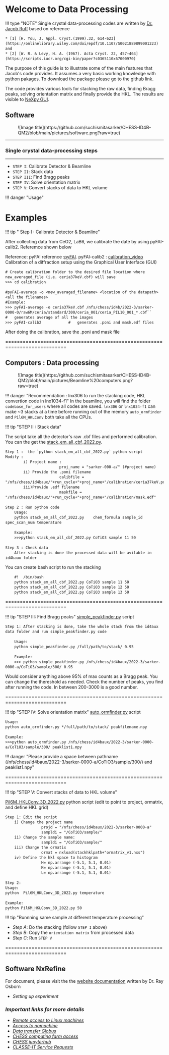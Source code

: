 # Welcome to Data Processing 

!!! type "NOTE"
    Single crystal data-processing codes are written by  [Dr. Jacob Ruff](https://www.chess.cornell.edu/about/staff-directory/jacob-ruff) based on reference

    * [1] [H. You, J. Appl. Cryst.(1999).32, 614-623](https://onlinelibrary.wiley.com/doi/epdf/10.1107/S0021889899001223) and 
    * [2] [W. R. & Levy, H. A. (1967). Acta Cryst. 22, 457–464](https://scripts.iucr.org/cgi-bin/paper?s0365110x67000970)

The purpose of this guide is to illustrate some of the main features that Jacob's code provides. It assumes a very basic working knowledge with python pakages. To download the package please go to the github link. 

The code provides various tools for stacking the raw data, finding Bragg peaks, solving orientation matrix and finally provide the HKL. The results are visible to [NeXpy GUI](https://nexpy.github.io/nexpy/). 


## Software

<figure markdown>
  ![Image title](https://github.com/suchismitasarker/CHESS-ID4B-QM2/blob/main/pictures/software.png?raw=true)
</figure>

---
### Single crystal data-processing steps
---

* `STEP I`:  Calibrate Detector & Beamline
* `STEP II`:  Stack data
* `STEP III`:  Find Bragg peaks
* `STEP IV`:  Solve orientation matrix
* `STEP V`:  Convert stacks of data to HKL volume 


!!! danger "Usage"

# Examples


!!! tip " Step I :  Calibrate Detector & Beamline" 


After collecting data from CeO2, LaB6, we calibrate the date by using pyFAI-calib2. Referemce shown below

Reference: 
pyFAI reference :[pyFAI](https://pyfai.readthedocs.io/en/master/).
pyFAI-calib2 : [calibration_video](https://pyfai.readthedocs.io/en/master/usage/cookbook/calib-gui/index.html#cookbook-calibration-gui) Calibration of a diffraction setup using the Graphical User Interface (GUI) 

    
    # Create calibration folder to the desired file location where new_averaged_file (i.e. ceria37keV.cbf) will save 
    >>> cd calibration

    #pyFAI-average -o <new_averaged_filename> <location of the datapath> <all the filenames> 
    #Example:
    >>> pyFAI-average -o ceria37keV.cbf /nfs/chess/id4b/2022-3/sarker-0000-0/raw6M/ceria/standard/300/ceria_001/ceria_PIL10_001_*.cbf``            #   generates average of all the images
    >>> pyFAI-calib2            #   generates .poni and mask.edf files

 After doing the calibration, save the .poni and mask file


===========================================================================

## Computers : Data processing 


<figure markdown>
  ![Image title](https://github.com/suchismitasarker/CHESS-ID4B-QM2/blob/main/pictures/Beamline%20computers.png?raw=true)
</figure>


!!! danger "Recommendation : lnx306 to run the stacking code, HKL convertion code in lnx1034-f1"
In the beamline, you will find the folder `codebase_for_users` where all codes are saved. 
`lnx306` or `lnx1034-f1` can make ~3 stacks at a time before running out of the memory
`auto_ormfinder` and `Pil6M_HKLConv` both take all the CPUs. 



!!! tip "STEP II :  Stack data"

The script take all the detector's raw .cbf files and performed calibration. You can the get the [stack_em_all_cbf_2022.py](https://github.com/suchismitasarker/CLASSE-id4b/blob/main/codebase_for_use/stack_em_all_cbf_2022.py). 

 
    Step 1 :  the `python stack_em_all_cbf_2022.py` python script
    Modify : 
            i) Project name : 
                            proj_name = "sarker-000-a/" (#project name)
            ii) Provide the .poni filename
                            calibfile = "/nfs/chess/id4baux/"+run_cycle+"+proj_name+"/calibration/ceria37keV.poni" 
            iii)Provide .edf filename
                            maskfile = "/nfs/chess/id4baux/"+run_cycle+"+proj_name+"/calibration/mask.edf" 
    
    Step 2 : Run python code
        Usage:
        python stack_em_all_cbf_2022.py    chem_formula sample_id spec_scan_num temperature

        Example: 
        >>>python stack_em_all_cbf_2022.py CoTiO3 sample 11 50

    Step 3 : Check data 
        After stacking is done the processed data will be avilable in id4baux folder    

You can create bash script to run the stacking 

        #!  /bin/bash
        python stack_em_all_cbf_2022.py CoTiO3 sample 11 50
        python stack_em_all_cbf_2022.py CoTiO3 sample 12 50
        python stack_em_all_cbf_2022.py CoTiO3 sample 13 50
    
===========================================================================

!!! tip "STEP III:  Find Bragg peaks"
[simple_peakfinder.py](https://github.com/suchismitasarker/CLASSE-id4b/blob/main/simple_peakfinder.py) script

    Step 1: After stacking is done, take the whole stack from the id4aux data folder and run simple_peakfinder.py code
    
        Usage: 
        python simple_peakfinder.py /full/path/to/stack/ 0.95

        Example: 
        >>> python simple_peakfinder.py /nfs/chess/id4baux/2022-3/sarker-0000-a/CoTiO3/sample/300/ 0.95

Would consider anything above 95% of max counts as a Bragg peak. You can change the thereshold  as needed. 
Check the number of peaks, you find after running the code. In between 200-3000 is a good number.  

===========================================================================

!!! tip "STEP IV:  Solve orientation matrix"
[auto_ormfinder.py](https://github.com/suchismitasarker/CLASSE-id4b/blob/main/auto_ormfinder.py) script 

    Usage: 
    python auto_ormfinder.py */full/path/to/stack/ peakfilename.npy

    Example: 
    >>>python auto_ormfinder.py /nfs/chess/id4baux/2022-3/sarker-0000-a/CoTiO3/sample/300/ peaklist1.npy

!!! danger "Please provide a space between pathname (/nfs/chess/id4baux/2022-3/sarker-0000-a/CoTiO3/sample/300/) and peaklist1.npy"


===========================================================================

!!! tip "STEP V:  Convert stacks of data to HKL volume"

[Pil6M_HKLConv_3D_2022.py](https://github.com/suchismitasarker/CLASSE-id4b/blob/main/Pil6M_HKLConv_3D_2022.py) python script (edit to point to project, ormatrix, and define HKL grid)

    Step 1: Edit the script
        i) Change the project name
                    projd = "/nfs/chess/id4baux/2022-3/sarker-0000-a"
                    sampldi = "/CoTiO3/sample/" 
        ii) Change the sample name:
                    sampldi = "/CoTiO3/sample/" 
        iii) Change the ormatix 
                    ormat = nxload(stackhklpath+"ormatrix_v1.nxs")
        iv) Define the hkl space to histogram
                    H= np.arrange (-5.1, 5.1, 0.01)
                    K= np.arrange (-5.1, 5.1, 0.01)
                    L= np.arrange (-5.1, 5.1, 0.01)
    
    Step 2: 
    Usage:
    python  Pil6M_HKLConv_3D_2022.py temperature

    Example:
    python Pil6M_HKLConv_3D_2022.py 50


!!! tip "Runnning same sample at different temperature processing"

* <i>Step A</i>: Do the stacking (follow `STEP I` above)
* <i>Step B</i>: Copy the `orientation matrix` from processed data
* <i>Step C</i>: Run `STEP V`



===========================================================================


## Software NxRefine

For document, please visit the the [website documentation](https://nexpy.github.io/nxrefine/) written by Dr. Ray Osborn 

* <i>Setting up experiment







### <b>Important links for more details </b>

* [Remote access to Linux machines](https://wiki.classe.cornell.edu/Computing/RemoteLinux)
* [Access to nomachine](https://wiki.classe.cornell.edu/Computing/NoMachine)
* [Data transfer Globus](https://wiki.classe.cornell.edu/Computing/GlobusDataTransfer)
* [CHESS computing farm access](https://wiki.classe.cornell.edu/Computing/ComputeFarmIntro)
* [CHESS jupyterhub](https://wiki.classe.cornell.edu/Computing/JupyterHub)
* [CLASSE-IT Service Requests ](service-classe@cornell.edu)


